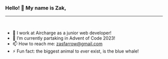 ### Hello! 👋 My name is Zak,

***
<br>

- 🔭 I work at Aircharge as a junior web developer!
- 🌱 I’m currently partaking in Advent of Code 2023!
- 📫 How to reach me: zasfarrow@gmail.com
- ⚡ Fun fact: the biggest animal to _ever_ exist, is the blue whale!
